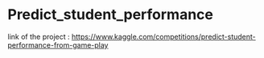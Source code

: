 # Predict_student_performance

link of the project : https://www.kaggle.com/competitions/predict-student-performance-from-game-play
